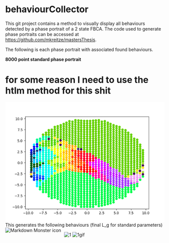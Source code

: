 # behaviourCollector
This git project contains a method to visually display all behaviours detected by a phase portrait of a 2 state FBCA. The code used to generate phase portraits can be accessed at https://github.com/mkreitze/mastersThesis.

The following is each phase portrait with associated found behaviours.

**8000 point standard phase portrait**
# for some reason I need to use the htlm method for this shit
<img src="1200PhasePortDeci.png"
     alt="Markdown Monster icon"
     style="float: left; margin-right: 10px;" />

This generates the following behaviours (final L_g for standard parameters)
<img src="https://github.com/mkreitze/behaviourCollector/tree/master/1200PhasePortDecibRfile/behaviour1Gen19.png"
     alt="Markdown Monster icon"
     style="float: left; margin-right: 10px;" />

![1](https://github.com/mkreitze/behaviourCollector/tree/master/1200PhasePortDecibRfile/behaviour1Gen19.png)
![1gif](https://github.com/mkreitze/behaviourCollector/tree/master/1200PhasePortDecibRfile/1.gif)
